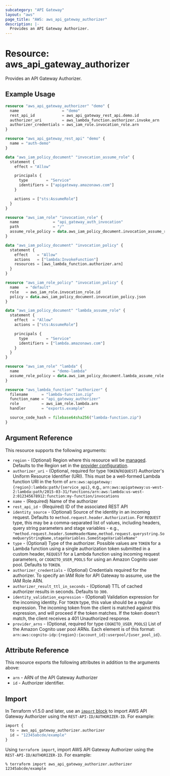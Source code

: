 ```yaml
---
subcategory: "API Gateway"
layout: "aws"
page_title: "AWS: aws_api_gateway_authorizer"
description: |-
  Provides an API Gateway Authorizer.
---
```


# Resource: aws_api_gateway_authorizer

Provides an API Gateway Authorizer.

## Example Usage

```terraform
resource "aws_api_gateway_authorizer" "demo" {
  name                   = "demo"
  rest_api_id            = aws_api_gateway_rest_api.demo.id
  authorizer_uri         = aws_lambda_function.authorizer.invoke_arn
  authorizer_credentials = aws_iam_role.invocation_role.arn
}

resource "aws_api_gateway_rest_api" "demo" {
  name = "auth-demo"
}

data "aws_iam_policy_document" "invocation_assume_role" {
  statement {
    effect = "Allow"

    principals {
      type        = "Service"
      identifiers = ["apigateway.amazonaws.com"]
    }

    actions = ["sts:AssumeRole"]
  }
}

resource "aws_iam_role" "invocation_role" {
  name               = "api_gateway_auth_invocation"
  path               = "/"
  assume_role_policy = data.aws_iam_policy_document.invocation_assume_role.json
}

data "aws_iam_policy_document" "invocation_policy" {
  statement {
    effect    = "Allow"
    actions   = ["lambda:InvokeFunction"]
    resources = [aws_lambda_function.authorizer.arn]
  }
}

resource "aws_iam_role_policy" "invocation_policy" {
  name   = "default"
  role   = aws_iam_role.invocation_role.id
  policy = data.aws_iam_policy_document.invocation_policy.json
}

data "aws_iam_policy_document" "lambda_assume_role" {
  statement {
    effect  = "Allow"
    actions = ["sts:AssumeRole"]

    principals {
      type        = "Service"
      identifiers = ["lambda.amazonaws.com"]
    }
  }
}

resource "aws_iam_role" "lambda" {
  name               = "demo-lambda"
  assume_role_policy = data.aws_iam_policy_document.lambda_assume_role.json
}

resource "aws_lambda_function" "authorizer" {
  filename      = "lambda-function.zip"
  function_name = "api_gateway_authorizer"
  role          = aws_iam_role.lambda.arn
  handler       = "exports.example"

  source_code_hash = filebase64sha256("lambda-function.zip")
}
```

## Argument Reference

This resource supports the following arguments:

* `region` - (Optional) Region where this resource will be [managed](https://docs.aws.amazon.com/general/latest/gr/rande.html#regional-endpoints). Defaults to the Region set in the [provider configuration](https://registry.terraform.io/providers/hashicorp/aws/latest/docs#aws-configuration-reference).
* `authorizer_uri` - (Optional, required for type `TOKEN`/`REQUEST`) Authorizer's Uniform Resource Identifier (URI). This must be a well-formed Lambda function URI in the form of `arn:aws:apigateway:{region}:lambda:path/{service_api}`,
 e.g., `arn:aws:apigateway:us-west-2:lambda:path/2015-03-31/functions/arn:aws:lambda:us-west-2:012345678912:function:my-function/invocations`
* `name` - (Required) Name of the authorizer
* `rest_api_id` - (Required) ID of the associated REST API
* `identity_source` - (Optional) Source of the identity in an incoming request. Defaults to `method.request.header.Authorization`. For `REQUEST` type, this may be a comma-separated list of values, including headers, query string parameters and stage variables - e.g., `"method.request.header.SomeHeaderName,method.request.querystring.SomeQueryStringName,stageVariables.SomeStageVariableName"`
* `type` - (Optional) Type of the authorizer. Possible values are `TOKEN` for a Lambda function using a single authorization token submitted in a custom header, `REQUEST` for a Lambda function using incoming request parameters, or `COGNITO_USER_POOLS` for using an Amazon Cognito user pool. Defaults to `TOKEN`.
* `authorizer_credentials` - (Optional) Credentials required for the authorizer. To specify an IAM Role for API Gateway to assume, use the IAM Role ARN.
* `authorizer_result_ttl_in_seconds` - (Optional) TTL of cached authorizer results in seconds. Defaults to `300`.
* `identity_validation_expression` - (Optional) Validation expression for the incoming identity. For `TOKEN` type, this value should be a regular expression. The incoming token from the client is matched against this expression, and will proceed if the token matches. If the token doesn't match, the client receives a 401 Unauthorized response.
* `provider_arns` - (Optional, required for type `COGNITO_USER_POOLS`) List of the Amazon Cognito user pool ARNs. Each element is of this format: `arn:aws:cognito-idp:{region}:{account_id}:userpool/{user_pool_id}`.

## Attribute Reference

This resource exports the following attributes in addition to the arguments above:

* `arn` - ARN of the API Gateway Authorizer
* `id` - Authorizer identifier.

## Import

In Terraform v1.5.0 and later, use an [`import` block](https://developer.hashicorp.com/terraform/language/import) to import AWS API Gateway Authorizer using the `REST-API-ID/AUTHORIZER-ID`. For example:

```terraform
import {
  to = aws_api_gateway_authorizer.authorizer
  id = "12345abcde/example"
}
```

Using `terraform import`, import AWS API Gateway Authorizer using the `REST-API-ID/AUTHORIZER-ID`. For example:

```console
% terraform import aws_api_gateway_authorizer.authorizer 12345abcde/example
```

